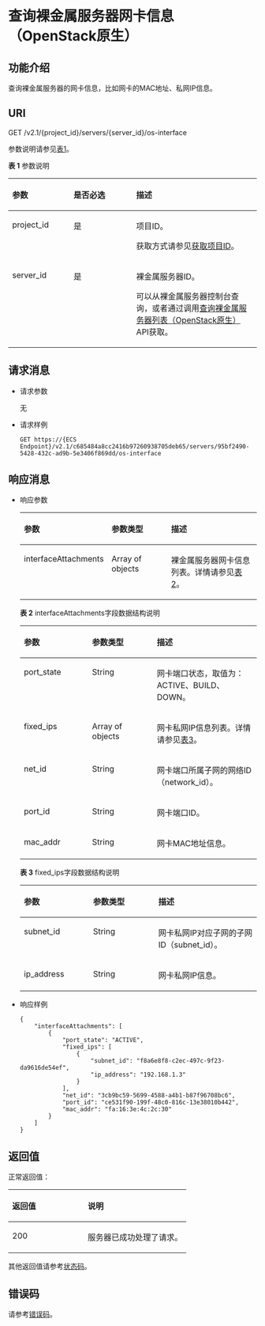 # 查询裸金属服务器网卡信息（OpenStack原生）<a name="ZH-CN_TOPIC_0053158678"></a>

## 功能介绍<a name="section36073588"></a>

查询裸金属服务器的网卡信息，比如网卡的MAC地址、私网IP信息。

## URI<a name="section56226836"></a>

GET /v2.1/\{project\_id\}/servers/\{server\_id\}/os-interface

参数说明请参见[表1](#table132771041114617)。

**表 1**  参数说明

<a name="table132771041114617"></a>
<table><thead align="left"><tr id="row8277114114465"><th class="cellrowborder" valign="top" width="24.682468246824683%" id="mcps1.2.4.1.1"><p id="p27097356"><a name="p27097356"></a><a name="p27097356"></a>参数</p>
</th>
<th class="cellrowborder" valign="top" width="25.24252425242524%" id="mcps1.2.4.1.2"><p id="p47402253"><a name="p47402253"></a><a name="p47402253"></a>是否必选</p>
</th>
<th class="cellrowborder" valign="top" width="50.07500750075008%" id="mcps1.2.4.1.3"><p id="p14377323"><a name="p14377323"></a><a name="p14377323"></a>描述</p>
</th>
</tr>
</thead>
<tbody><tr id="row17277041134613"><td class="cellrowborder" valign="top" width="24.682468246824683%" headers="mcps1.2.4.1.1 "><p id="p41666396"><a name="p41666396"></a><a name="p41666396"></a>project_id</p>
</td>
<td class="cellrowborder" valign="top" width="25.24252425242524%" headers="mcps1.2.4.1.2 "><p id="p19534911"><a name="p19534911"></a><a name="p19534911"></a>是</p>
</td>
<td class="cellrowborder" valign="top" width="50.07500750075008%" headers="mcps1.2.4.1.3 "><p id="p38823967"><a name="p38823967"></a><a name="p38823967"></a>项目ID。</p>
<p id="p652825144113"><a name="p652825144113"></a><a name="p652825144113"></a>获取方式请参见<a href="获取项目ID.md">获取项目ID</a>。</p>
</td>
</tr>
<tr id="row1127715418461"><td class="cellrowborder" valign="top" width="24.682468246824683%" headers="mcps1.2.4.1.1 "><p id="p6481999114812"><a name="p6481999114812"></a><a name="p6481999114812"></a>server_id</p>
</td>
<td class="cellrowborder" valign="top" width="25.24252425242524%" headers="mcps1.2.4.1.2 "><p id="p55279920114812"><a name="p55279920114812"></a><a name="p55279920114812"></a>是</p>
</td>
<td class="cellrowborder" valign="top" width="50.07500750075008%" headers="mcps1.2.4.1.3 "><p id="p48488537114812"><a name="p48488537114812"></a><a name="p48488537114812"></a><span id="text184810181544"><a name="text184810181544"></a><a name="text184810181544"></a>裸金属服务器</span><span id="text12848418745"><a name="text12848418745"></a><a name="text12848418745"></a></span>ID。</p>
<p id="p29791113277"><a name="p29791113277"></a><a name="p29791113277"></a>可以从<span id="zh-cn_topic_0113746489_text013014803615"><a name="zh-cn_topic_0113746489_text013014803615"></a><a name="zh-cn_topic_0113746489_text013014803615"></a>裸金属服务器</span><span id="zh-cn_topic_0113746489_text10131448133612"><a name="zh-cn_topic_0113746489_text10131448133612"></a><a name="zh-cn_topic_0113746489_text10131448133612"></a></span>控制台查询，或者通过调用<a href="查询裸金属服务器列表（OpenStack原生）.md">查询裸金属服务器列表（OpenStack原生）</a>API获取。</p>
</td>
</tr>
</tbody>
</table>

## 请求消息<a name="section36279478"></a>

-   请求参数

    无

-   请求样例

    ```
    GET https://{ECS Endpoint}/v2.1/c685484a8cc2416b97260938705deb65/servers/95bf2490-5428-432c-ad9b-5e3406f869dd/os-interface
    ```


## 响应消息<a name="section58079852"></a>

-   响应参数

    <a name="table25276401"></a>
    <table><thead align="left"><tr id="row30840926"><th class="cellrowborder" valign="top" width="28.799999999999997%" id="mcps1.1.4.1.1"><p id="p59978491115233"><a name="p59978491115233"></a><a name="p59978491115233"></a>参数</p>
    </th>
    <th class="cellrowborder" valign="top" width="27.38%" id="mcps1.1.4.1.2"><p id="p26419641115233"><a name="p26419641115233"></a><a name="p26419641115233"></a>参数类型</p>
    </th>
    <th class="cellrowborder" valign="top" width="43.82%" id="mcps1.1.4.1.3"><p id="p64181866115233"><a name="p64181866115233"></a><a name="p64181866115233"></a>描述</p>
    </th>
    </tr>
    </thead>
    <tbody><tr id="row13119252"><td class="cellrowborder" valign="top" width="28.799999999999997%" headers="mcps1.1.4.1.1 "><p id="p56026474"><a name="p56026474"></a><a name="p56026474"></a>interfaceAttachments</p>
    </td>
    <td class="cellrowborder" valign="top" width="27.38%" headers="mcps1.1.4.1.2 "><p id="p34453949"><a name="p34453949"></a><a name="p34453949"></a>Array of objects</p>
    </td>
    <td class="cellrowborder" valign="top" width="43.82%" headers="mcps1.1.4.1.3 "><p id="p18214233"><a name="p18214233"></a><a name="p18214233"></a><span id="text81510245413"><a name="text81510245413"></a><a name="text81510245413"></a>裸金属服务器</span><span id="text111516241643"><a name="text111516241643"></a><a name="text111516241643"></a></span>网卡信息列表。详情请参见<a href="#table49805933">表2</a>。</p>
    </td>
    </tr>
    </tbody>
    </table>

    **表 2**  interfaceAttachments字段数据结构说明

    <a name="table49805933"></a>
    <table><thead align="left"><tr id="row9026257"><th class="cellrowborder" valign="top" width="28.799999999999997%" id="mcps1.2.4.1.1"><p id="p1725119981520"><a name="p1725119981520"></a><a name="p1725119981520"></a>参数</p>
    </th>
    <th class="cellrowborder" valign="top" width="27.38%" id="mcps1.2.4.1.2"><p id="p1725215901512"><a name="p1725215901512"></a><a name="p1725215901512"></a>参数类型</p>
    </th>
    <th class="cellrowborder" valign="top" width="43.82%" id="mcps1.2.4.1.3"><p id="p1325513931517"><a name="p1325513931517"></a><a name="p1325513931517"></a>描述</p>
    </th>
    </tr>
    </thead>
    <tbody><tr id="row10727144"><td class="cellrowborder" valign="top" width="28.799999999999997%" headers="mcps1.2.4.1.1 "><p id="p63592346"><a name="p63592346"></a><a name="p63592346"></a>port_state</p>
    </td>
    <td class="cellrowborder" valign="top" width="27.38%" headers="mcps1.2.4.1.2 "><p id="p13579756"><a name="p13579756"></a><a name="p13579756"></a>String</p>
    </td>
    <td class="cellrowborder" valign="top" width="43.82%" headers="mcps1.2.4.1.3 "><p id="p34639550"><a name="p34639550"></a><a name="p34639550"></a>网卡端口状态，取值为：<span>ACTIVE、BUILD、DOWN。</span></p>
    </td>
    </tr>
    <tr id="row43320496"><td class="cellrowborder" valign="top" width="28.799999999999997%" headers="mcps1.2.4.1.1 "><p id="p19299281"><a name="p19299281"></a><a name="p19299281"></a>fixed_ips</p>
    </td>
    <td class="cellrowborder" valign="top" width="27.38%" headers="mcps1.2.4.1.2 "><p id="p55265559"><a name="p55265559"></a><a name="p55265559"></a>Array of objects</p>
    </td>
    <td class="cellrowborder" valign="top" width="43.82%" headers="mcps1.2.4.1.3 "><p id="p23274750"><a name="p23274750"></a><a name="p23274750"></a>网卡私网IP信息列表。详情请参见<a href="#table19750463">表3</a>。</p>
    </td>
    </tr>
    <tr id="row8146160"><td class="cellrowborder" valign="top" width="28.799999999999997%" headers="mcps1.2.4.1.1 "><p id="p55859239"><a name="p55859239"></a><a name="p55859239"></a>net_id</p>
    </td>
    <td class="cellrowborder" valign="top" width="27.38%" headers="mcps1.2.4.1.2 "><p id="p10966323"><a name="p10966323"></a><a name="p10966323"></a>String</p>
    </td>
    <td class="cellrowborder" valign="top" width="43.82%" headers="mcps1.2.4.1.3 "><p id="p8495130"><a name="p8495130"></a><a name="p8495130"></a>网卡端口所属子网的网络ID（network_id）。</p>
    </td>
    </tr>
    <tr id="row9347313"><td class="cellrowborder" valign="top" width="28.799999999999997%" headers="mcps1.2.4.1.1 "><p id="p18934887"><a name="p18934887"></a><a name="p18934887"></a>port_id</p>
    </td>
    <td class="cellrowborder" valign="top" width="27.38%" headers="mcps1.2.4.1.2 "><p id="p13287175"><a name="p13287175"></a><a name="p13287175"></a>String</p>
    </td>
    <td class="cellrowborder" valign="top" width="43.82%" headers="mcps1.2.4.1.3 "><p id="p22674843"><a name="p22674843"></a><a name="p22674843"></a>网卡端口ID。</p>
    </td>
    </tr>
    <tr id="row2747002"><td class="cellrowborder" valign="top" width="28.799999999999997%" headers="mcps1.2.4.1.1 "><p id="p21180630"><a name="p21180630"></a><a name="p21180630"></a>mac_addr</p>
    </td>
    <td class="cellrowborder" valign="top" width="27.38%" headers="mcps1.2.4.1.2 "><p id="p50770908"><a name="p50770908"></a><a name="p50770908"></a>String</p>
    </td>
    <td class="cellrowborder" valign="top" width="43.82%" headers="mcps1.2.4.1.3 "><p id="p35008393"><a name="p35008393"></a><a name="p35008393"></a>网卡MAC地址信息。</p>
    </td>
    </tr>
    </tbody>
    </table>

    **表 3**  fixed\_ips字段数据结构说明

    <a name="table19750463"></a>
    <table><thead align="left"><tr id="row60761195"><th class="cellrowborder" valign="top" width="29.18%" id="mcps1.2.4.1.1"><p id="p1975316192155"><a name="p1975316192155"></a><a name="p1975316192155"></a>参数</p>
    </th>
    <th class="cellrowborder" valign="top" width="27.589999999999996%" id="mcps1.2.4.1.2"><p id="p9754171910158"><a name="p9754171910158"></a><a name="p9754171910158"></a>参数类型</p>
    </th>
    <th class="cellrowborder" valign="top" width="43.230000000000004%" id="mcps1.2.4.1.3"><p id="p17562199153"><a name="p17562199153"></a><a name="p17562199153"></a>描述</p>
    </th>
    </tr>
    </thead>
    <tbody><tr id="row61624137"><td class="cellrowborder" valign="top" width="29.18%" headers="mcps1.2.4.1.1 "><p id="p25499238"><a name="p25499238"></a><a name="p25499238"></a>subnet_id</p>
    </td>
    <td class="cellrowborder" valign="top" width="27.589999999999996%" headers="mcps1.2.4.1.2 "><p id="p65213800"><a name="p65213800"></a><a name="p65213800"></a>String</p>
    </td>
    <td class="cellrowborder" valign="top" width="43.230000000000004%" headers="mcps1.2.4.1.3 "><p id="p27784979"><a name="p27784979"></a><a name="p27784979"></a>网卡私网IP对应子网的子网ID（subnet_id）。</p>
    </td>
    </tr>
    <tr id="row48738220"><td class="cellrowborder" valign="top" width="29.18%" headers="mcps1.2.4.1.1 "><p id="p55481787"><a name="p55481787"></a><a name="p55481787"></a>ip_address</p>
    </td>
    <td class="cellrowborder" valign="top" width="27.589999999999996%" headers="mcps1.2.4.1.2 "><p id="p17532027"><a name="p17532027"></a><a name="p17532027"></a>String</p>
    </td>
    <td class="cellrowborder" valign="top" width="43.230000000000004%" headers="mcps1.2.4.1.3 "><p id="p30163672"><a name="p30163672"></a><a name="p30163672"></a>网卡私网IP信息。</p>
    </td>
    </tr>
    </tbody>
    </table>


-   响应样例

    ```
    {
        "interfaceAttachments": [
            {
                "port_state": "ACTIVE",
                "fixed_ips": [
                    {
                        "subnet_id": "f8a6e8f8-c2ec-497c-9f23-da9616de54ef",
                        "ip_address": "192.168.1.3"
                    }
                ],
                "net_id": "3cb9bc59-5699-4588-a4b1-b87f96708bc6",
                "port_id": "ce531f90-199f-48c0-816c-13e38010b442",
                "mac_addr": "fa:16:3e:4c:2c:30"
            }
        ]
    }
    ```


## 返回值<a name="section7610951"></a>

正常返回值：

<a name="zh-cn_topic_0106040941_table753804619176"></a>
<table><thead align="left"><tr id="zh-cn_topic_0106040941_row10735134615172"><th class="cellrowborder" valign="top" width="42.42%" id="mcps1.1.3.1.1"><p id="zh-cn_topic_0106040941_p19735204616177"><a name="zh-cn_topic_0106040941_p19735204616177"></a><a name="zh-cn_topic_0106040941_p19735204616177"></a>返回值</p>
</th>
<th class="cellrowborder" valign="top" width="57.58%" id="mcps1.1.3.1.2"><p id="zh-cn_topic_0106040941_p207355465176"><a name="zh-cn_topic_0106040941_p207355465176"></a><a name="zh-cn_topic_0106040941_p207355465176"></a>说明</p>
</th>
</tr>
</thead>
<tbody><tr id="zh-cn_topic_0106040941_row1473514621713"><td class="cellrowborder" valign="top" width="42.42%" headers="mcps1.1.3.1.1 "><p id="zh-cn_topic_0106040941_p13735144611178"><a name="zh-cn_topic_0106040941_p13735144611178"></a><a name="zh-cn_topic_0106040941_p13735144611178"></a>200</p>
</td>
<td class="cellrowborder" valign="top" width="57.58%" headers="mcps1.1.3.1.2 "><p id="zh-cn_topic_0106040941_p207351246161711"><a name="zh-cn_topic_0106040941_p207351246161711"></a><a name="zh-cn_topic_0106040941_p207351246161711"></a>服务器已成功处理了请求。</p>
</td>
</tr>
</tbody>
</table>

其他返回值请参考[状态码](状态码.md)。

## 错误码<a name="section14752650154917"></a>

请参考[错误码](错误码.md)。

